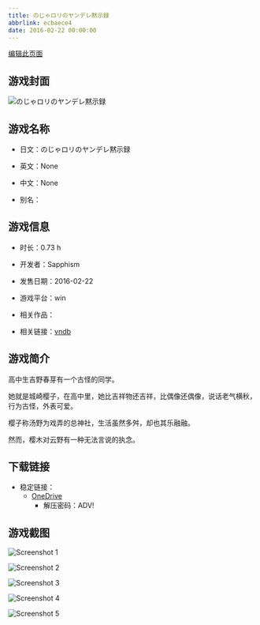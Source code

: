 ```yaml
---
title: のじゃロリのヤンデレ黙示録
abbrlink: ecbaece4
date: 2016-02-22 00:00:00
---
```

[编辑此页面](https://github.com/ACG-3/ADV3-source/blob/main/source/_posts/games/%E3%81%AE%E3%81%98%E3%82%83%E3%83%AD%E3%83%AA%E3%81%AE%E3%83%A4%E3%83%B3%E3%83%87%E3%83%AC%E9%BB%99%E7%A4%BA%E9%8C%B2.md)

## 游戏封面

![のじゃロリのヤンデレ黙示録](https://pan.timero.xyz/onedrive/img_lib_001/%E3%81%AE%E3%81%98%E3%82%83%E3%83%AD%E3%83%AA%E3%81%AE%E3%83%A4%E3%83%B3%E3%83%87%E3%83%AC%E9%BB%99%E7%A4%BA%E9%8C%B2_cover.avif)


## 游戏名称

- 日文：のじゃロリのヤンデレ黙示録
- 英文：None
- 中文：None

- 别名：


## 游戏信息

- 时长：0.73 h
- 开发者：Sapphism
- 发售日期：2016-02-22
- 游戏平台：win
- 相关作品：

- 相关链接：[vndb](https://vndb.org/v34624)


## 游戏简介

高中生吉野春芽有一个古怪的同学。

她就是城崎樱子，在高中里，她比吉祥物还吉祥，比偶像还偶像，说话老气横秋，行为古怪，外表可爱。

樱子称汤野为戏弄的总神社，生活虽然多舛，却也其乐融融。

然而，樱木对云野有一种无法言说的执念。




## 下载链接

- 稳定链接：
    - [OneDrive](https://pan.timero.xyz/onedrive/adv_lib_001/%E3%81%AE%E3%81%98%E3%82%83%E3%83%AD%E3%83%AA%E3%81%AE%E3%83%A4%E3%83%B3%E3%83%87%E3%83%AC%E9%BB%99%E7%A4%BA%E9%8C%B2)
        - 解压密码：ADV!



## 游戏截图


![Screenshot 1](https://pan.timero.xyz/onedrive/img_lib_001/%E3%81%AE%E3%81%98%E3%82%83%E3%83%AD%E3%83%AA%E3%81%AE%E3%83%A4%E3%83%B3%E3%83%87%E3%83%AC%E9%BB%99%E7%A4%BA%E9%8C%B2_Screenshot_1.avif)

![Screenshot 2](https://pan.timero.xyz/onedrive/img_lib_001/%E3%81%AE%E3%81%98%E3%82%83%E3%83%AD%E3%83%AA%E3%81%AE%E3%83%A4%E3%83%B3%E3%83%87%E3%83%AC%E9%BB%99%E7%A4%BA%E9%8C%B2_Screenshot_2.avif)

![Screenshot 3](https://pan.timero.xyz/onedrive/img_lib_001/%E3%81%AE%E3%81%98%E3%82%83%E3%83%AD%E3%83%AA%E3%81%AE%E3%83%A4%E3%83%B3%E3%83%87%E3%83%AC%E9%BB%99%E7%A4%BA%E9%8C%B2_Screenshot_3.avif)

![Screenshot 4](https://pan.timero.xyz/onedrive/img_lib_001/%E3%81%AE%E3%81%98%E3%82%83%E3%83%AD%E3%83%AA%E3%81%AE%E3%83%A4%E3%83%B3%E3%83%87%E3%83%AC%E9%BB%99%E7%A4%BA%E9%8C%B2_Screenshot_4.avif)

![Screenshot 5](https://pan.timero.xyz/onedrive/img_lib_001/%E3%81%AE%E3%81%98%E3%82%83%E3%83%AD%E3%83%AA%E3%81%AE%E3%83%A4%E3%83%B3%E3%83%87%E3%83%AC%E9%BB%99%E7%A4%BA%E9%8C%B2_Screenshot_5.avif)

